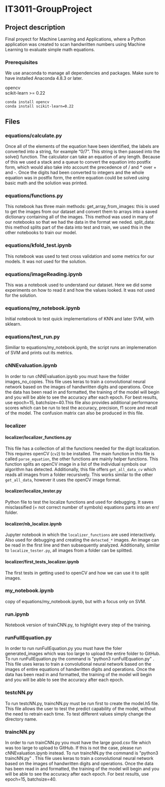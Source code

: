 # IT3011-GroupProject

## Project description

Final proyect for Machine Learning and Applications, where a Python application was created to scan handwritten numbers using Machine Learning to evaluate simple math  equations. 

### Prerequisites
We use anaconda to manage all dependencies and packages.
Make sure to have installed Anaconda 4.8.3 or later.

opencv <br>
scikit-learn >= 0.22
```
conda install opencv
conda install scikit-learn=0.22
```






## Files
### equations/calculate.py
Once all of the elements of the equation have been identified, the labels are converted into a string, for example “0/7”. This string is then passed into the solve() function. The calculator can take an equation of any length. Because of this we used a stack and a queue to convert the equation into postfix form, which would also take into account the precedence of / and * over + and -. Once the digits had been converted to integers and the whole equation was in postfix form, the entire equation could be solved using basic math and the solution was printed.

### equations/functions.py
This notebook has three main methods: 
get_array_from_images: this is used to get the images from our dataset and convert them to arrays into a saved dictionary     containing all of the images. This method was used in many of our notebooks so that we had the data in the format we           neded. 
split_data: this method splits part of the data into test and train, we used this in the other notebooks to train our         model.
    
    
### equations/kfold_test.ipynb
This notebook was used to test cross validation and some metrics for our models. It was not used for the solution.

### equations/imageReading.ipynb
This was a notebook used to understand our dataset. Here we did some experiments on how to read it and how the values looked. It was not used for the solution.

### equations/my_notebook.ipynb
Initial notebook to test quick implementations of KNN and later SVM, with sklearn.

### equations/test_run.py
Similiar to equations/my_notebook.ipynb, the script runs an implemenation of SVM and prints out its metrics.

### cNNEvaluation.ipynb
In order to run cNNEvaluation.ipynb you must have the folder images_no_copies. This file uses keras to train a convolutional neural network based on the images of handwritten digits and operations. Once the data has been read in and formatted, the training of the model will begin and you will be able to see the accuracy after each epoch. For best results, use epoch=15, batchsize=40.This file also provides additional performance scores which can be run to test the accuracy, precision, f1 score and recall of the model. The confusion matrix can also be produced in this file.

### localizer
#### localizer/localizer_functions.py
This file has a collection of all the functions needed for the digit localization. This requires openCV (`cv2`) to be installed. The main function in this file is called `parse_equation`, the other functions are mainly helper functions. This function splits an openCV image in a list of the individual symbols our algorithm has detected.
Additionally, this file offers `get_all_data_cv` which reads all images from a folder recursively. This works similar to the other `get_all_data`, however it uses the openCV image format.

#### localizer/localize_tester.py
Python file to test the localize functions and used for debugging. It saves misclassified (= not correct number of symbols) equations parts into an err/ folder.

#### localizer/nb_localize.ipynb
Jupyter notebook in which the `localizer_functions` are used interactively. Also used for debugging and creating the `detected_*` images. An image can be read in the first line and then subsequently analyzed. Additionally, similar to `localize_tester.py`, all images from a folder can be splitted.

#### localizer/first_tests_localizer.ipynb
The first tests in getting used to openCV and how we can use it to split images.

### my_notebook.ipynb
copy of equations/my_notebook.ipynb, but with a focus only on SVM.

### run.ipynb
Notebook version of trainCNN.py, to highlight every step of the training.

### runFullEquation.py
In order to run runFullEquation.py you must have the foler generated_images which was too large to upload the entire folder to GitHub. To run runFullEquation.py the command is "python3 runFullEquation.py" . This file uses keras to train a convolutional neural network based on the images of entire equations of handwritten digits and operations. Once the data has been read in and formatted, the training of the model will begin and you will be able to see the accuracy after each epoch. 

### testcNN.py
To run testcNN.py, traincNN.py must be run first to create the model.h5 file. This file allows the user to test the predict capability of the model, without the need to retrain each time. To test different values simply change the directory name.

### traincNN.py
In order to run trainCNN.py you must have the large good.csv file which was too large to upload to GitHub. If this is not the case, please run cNNEvaluation.ipynb instead. To run traincNN.py the command is "python3 traincNN.py" . This file uses keras to train a convolutional neural network based on the images of handwritten digits and operations. Once the data has been read in and formatted, the training of the model will begin and you will be able to see the accuracy after each epoch. For best results, use epoch=15, batchsize=40.



